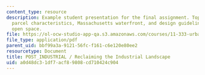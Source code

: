 ```yaml
---
content_type: resource
description: Example student presentation for the final assignment. Topics include  industrial
  parcel characteristics, Massachusetts waterfront, and design guidelines for public
  open space.
file: https://ol-ocw-studio-app-qa.s3.amazonaws.com/courses/11-333-urban-design-seminar-spring-2005/a0d48dc31df7acf89808cd710424c904_recla_indu_lands.pdf
file_type: application/pdf
parent_uid: bbf99a3a-9121-56fc-f161-c6e120e80ee2
resourcetype: Document
title: POST_INDUSTRIAL / Reclaiming the Industrial Landscape
uid: a0d48dc3-1df7-acf8-9808-cd710424c904
---
```

